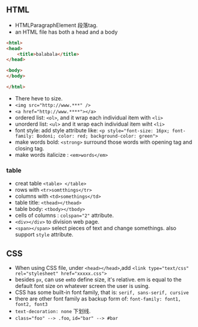 ## HTML
- <p></p> HTMLParagraphElement 段落tag.
- an HTML file has both a head and a body

```html
<html>
<head>
    <title>balabala</title>
</head>

<body>
</body>

</html>
```

- There heve <p1> to <p6> size.
- `<img src="http://www.***" />`
- `<a href="http://www.****"></a>`
- ordered list: `<ol>`, and it wrap each individual item with `<li>`
- unorderd list: `<ul>` and it wrap each individual item wiht `<li>`
- font style: add style attribute like: `<p style="font-size: 16px; font-family: Bodoni; color: red; background-color: green">`
- make words bold: `<strong>` surround those words with opening tag and closing tag.
- make words italicize : `<em>words</em>`

### table

- creat table `<table> </table>`
- rows with `<tr>somtthings</tr>`
- columns with `<td>somethings</td>`
- table title: `<thead></thead>`
- table body: `<tbody></tbody>`
- cells of columns : `colspan="2"` attribute.
- `<div></div>` to division web page.
- `<span></span>` select pieces of text and change somethings. also support `style` attribute.

## CSS

- When using CSS file, under `<head></head>`,add `<link type="text/css" rel="stylesheet" href="xxxxx.css">`
- besides `px`, can use `em`to define size, it's relative. em is equal to the default font size on whatever screen the user is using.
- CSS has some built-in font family, that is: `serif, sans-serif, cursive`
- there are other font family as backup form of: `font-family: font1, font2, font3`
- `text-decoration: none` 下划线.
- `class="foo" --> .foo`, `id="bar" --> #bar`
